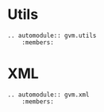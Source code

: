 # Utils

```{eval-rst}
.. automodule:: gvm.utils
    :members:
```

# XML

```{eval-rst}
.. automodule:: gvm.xml
    :members:
```
